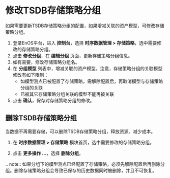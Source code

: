 # 修改TSDB存储策略分组
如果需要更新TSDB存储策略分组的配置，如果增减关联的资产模型，可修改存储策略分组。

1. 登录EnOS平台，进入 **控制台**，选择 **时序数据管理 > 存储策略**，选中需要修改的存储策略分组。
2. 点击 **修改分组**，在 **编辑分组** 页面，更新存储策略分组信息。
3. 如有需要，修改存储策略分组名。
4. 在 **分组模型** 列表中，增减关联的资产模型。注意，存储策略分组的关联模型修改有如下限制：
   - 如模型测点已被配置了存储策略，需解除配置后，再取消模型与存储策略分组的关联
   - 已被其它存储策略分组关联的模型不能再被关联
5. 点击 **确认**，保存对存储策略分组的修改。

## 删除TSDB存储策略分组
当数据不再需要存储，可以删除TSDB存储策略分组，释放资源、减少成本。

1. 在 **时序数据管理 > 存储策略** 模块首页，选中需要修改的存储策略分组。

2. 点击 **更多操作 ...**，选择 **删除分组**。

.. note:: 如果分组下的模型测点已经配置了存储策略，必须先解除配置后再删除分组。删除存储策略分组会导致已保存的历史数据同时被删除，并且不可恢复。

<!--end-->
